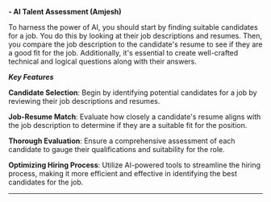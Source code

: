 **- AI Talent Assessment (Amjesh)**

To harness the power of AI, you should start by finding suitable candidates for a job. You do this by looking at their job descriptions and resumes. Then, you compare the job description to the candidate's resume to see if they are a good fit for the job. Additionally, it's essential to create well-crafted technical and logical questions along with their answers.


***Key Features***

**Candidate Selection**: Begin by identifying potential candidates for a job by reviewing their job descriptions and resumes.

**Job-Resume Match**: Evaluate how closely a candidate's resume aligns with the job description to determine if they are a suitable fit for the position.

**Thorough Evaluation**: Ensure a comprehensive assessment of each candidate to gauge their qualifications and suitability for the role.

**Optimizing Hiring Process**: Utilize AI-powered tools to streamline the hiring process, making it more efficient and effective in identifying the best candidates for the job.


---
